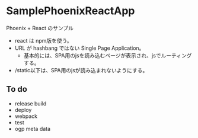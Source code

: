 # SamplePhoenixReactApp
Phoenix + React のサンプル

* react は npm版を使う。
* URL が hashbang ではない Single Page Application。
  * 基本的には、SPA用のjsを読み込むページが表示され、jsでルーティングする。
* /static以下は、SPA用のjsが読み込まれないようにする。


## To do
* release build
* deploy
* webpack
* test
* ogp meta data
